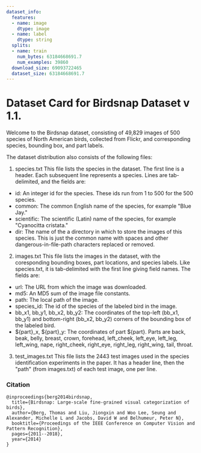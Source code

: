 ```yaml
---
dataset_info:
  features:
  - name: image
    dtype: image
  - name: label
    dtype: string
  splits:
  - name: train
    num_bytes: 63184668691.7
    num_examples: 39860
  download_size: 69093722465
  dataset_size: 63184668691.7
---
```

# Dataset Card for Birdsnap Dataset v 1.1.

Welcome to the Birdsnap dataset, consisting of 49,829 images of 500 species of North American birds, collected from Flickr, and corresponding species, bounding box, and part labels.


The dataset distribution also consists of the following files:

1. species.txt
This file lists the species in the dataset.  The first line is a header.  Each subsequent line represents a species.  Lines are tab-delimited, and the fields
are:
- id: An integer id for the species.  These ids run from 1 to 500 for the 500   species.
- common: The common English name of the species, for example "Blue Jay."
- scientific: The scientific (Latin) name of the species, for example   "Cyanocitta cristata."
- dir: The name of the a directory in which to store the images of this   species.  This is just the common name with spaces and other   dangerous-in-file-path characters replaced or removed.

2. images.txt
This file lists the images in the dataset, with the coresponding bounding boxes, part locations, and species labels.  Like species.txt, it is tab-delimited with the first line giving field names.  The fields are:
- url: The URL from which the image was downloaded.
- md5: An MD5 sum of the image file constants.
- path: The local path of the image.
- species_id: The id of the species of the labeled bird in the image.
- bb_x1, bb_y1, bb_x2, bb_y2: The coordinates of the top-left (bb_x1, bb_y1)   and bottom-right (bb_x2, bb_y2) corners of the bounding box of the labeled
  bird.
- ${part}_x, ${part}_y: The coordinates of part ${part}.  Parts are back, beak,   belly, breast, crown, forehead, left_cheek, left_eye, left_leg, left_wing,   nape, right_cheek, right_eye, right_leg, right_wing, tail, throat.

3. test_images.txt
This file lists the 2443 test images used in the species identification experiments in the paper.  It has a header line, then the "path" (from images.txt) of each test image, one per line.


### Citation
```
@inproceedings{berg2014birdsnap,
  title={Birdsnap: Large-scale fine-grained visual categorization of birds},
  author={Berg, Thomas and Liu, Jiongxin and Woo Lee, Seung and Alexander, Michelle L and Jacobs, David W and Belhumeur, Peter N},
  booktitle={Proceedings of the IEEE Conference on Computer Vision and Pattern Recognition},
  pages={2011--2018},
  year={2014}
}
```
